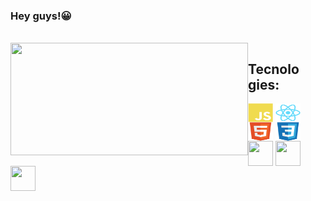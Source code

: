 ### Hey guys!😀
<div style="display: inline_block"><br>
   <img align="left"  height="180" width="380" src= https://2.bp.blogspot.com/-xWr8_WpBmNA/VbeshNpa47I/AAAAAAAAW5M/PcaM02DcJMc/s1600/tumblr_n7zukidWwU1qze3hdo1_r2_500.gif>  
</div>
   
 <div style="margin-right: 30px;"  > 
    <h2>
       Tecnologies:
    </h2>
     <img align="center"  height="30" width="40" src="https://raw.githubusercontent.com/devicons/devicon/master/icons/javascript/javascript-plain.svg">
     <img align="center"  height="30" width="40" src="https://raw.githubusercontent.com/devicons/devicon/master/icons/react/react-original.svg">
     <img align="center"  height="30" width="40" src="https://raw.githubusercontent.com/devicons/devicon/master/icons/html5/html5-original.svg">
     <img align="center"  height="30" width="40" src="https://raw.githubusercontent.com/devicons/devicon/master/icons/css3/css3-original.svg">
     <img align="center"  height="40" width="40" src="https://miro.medium.com/max/600/1*veOyRtKTPeoqC_VlWNUc5Q.webp">
     <img align="center"  height="40" width="40" src="https://cdn-icons-png.flaticon.com/512/919/919825.png">
     <img align="center"  height="40" width="40" src="https://cdn-icons-png.flaticon.com/512/5968/5968381.png">
     
    
 </div>
 


